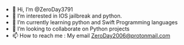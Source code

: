 - 👋 Hi, I’m @ZeroDay3791
- 👀 I’m interested in IOS jailbreak and python.
- 🌱 I’m currently learning python and Swift Programming languages 
- 💞️ I’m looking to collaborate on Python projects 
- 📫 How to reach me : My email ZeroDay2006@protonmail.com

<!---
ZeroDay3791/
--->
